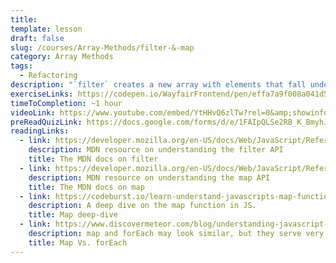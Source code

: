 ```yaml
---
title:
template: lesson
draft: false
slug: /courses/Array-Methods/filter-&-map
category: Array Methods
tags:
  - Refactoring
description: "`filter` creates a new array with elements that fall under a given criteria from an existing array. `map` creates a new array with the results of calling a provided function on every element in the calling array. By the end of this session, you will know how to write functional array iterations using `map` and `filter` that will allow you to create new, curated arrays."
exerciseLinks: https://codepen.io/WayfairFrontend/pen/effa7a9f008a041d55f5f65d6d209c77
timeToCompletion: ~1 hour
videoLink: https://www.youtube.com/embed/YtHHvQ6zlTw?rel=0&amp;showinfo=0&amp;start=44
preReadQuizLink: https://docs.google.com/forms/d/e/1FAIpQLSe2RB_K_BmyhJhmNLrDUjIqfCfbv8uJ2jXBeyF9Fbkc5FqS0A/viewform
readingLinks:
  - link: https://developer.mozilla.org/en-US/docs/Web/JavaScript/Reference/Global_Objects/Array/filter
    description: MDN resource on understanding the filter API
    title: The MDN docs on filter
  - link: https://developer.mozilla.org/en-US/docs/Web/JavaScript/Reference/Global_Objects/Array/map
    description: MDN resource on understanding the map API
    title: The MDN docs on map
  - link: https://codeburst.io/learn-understand-javascripts-map-function-ffc059264783
    description: A deep dive on the map function in JS.
    title: Map deep-dive
  - link: https://www.discovermeteor.com/blog/understanding-javascript-map/
    description: map and forEach may look similar, but they serve very different purposes. Learn more here. 
    title: Map Vs. forEach
---
```

